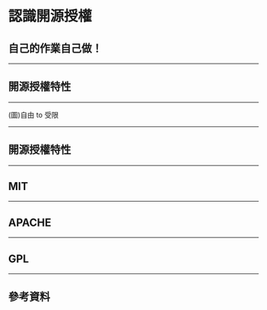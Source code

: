 # 認識開源授權
## 自己的作業自己做！

---

## 開源授權特性

---

(圖)自由 to 受限

---

## 開源授權特性

---

## MIT

---

## APACHE

---

## GPL

---

## 參考資料
